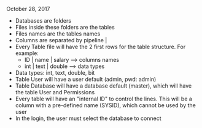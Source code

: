 October 28, 2017

* Databases are folders
* Files inside these folders are the tables
* Files names are the tables names
* Columns are separated by pipeline |
* Every Table file will have the 2 first rows for the table structure. For example: 
    * ID | name | salary  --> columns names
    * int | text | double --> data types
* Data types: int, text, double, bit
* Table User will have a user default (admin, pwd: admin)
* Table Database will have a database default (master), which will have the table User and Permissions
* Every table will have an "internal ID" to control the lines. This will be a column with a pre-defined name (SYSID), which cannot be used by the user
* In the login, the user must select the database to connect

